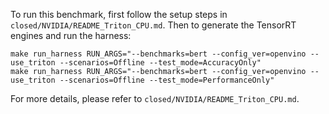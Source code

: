 To run this benchmark, first follow the setup steps in `closed/NVIDIA/README_Triton_CPU.md`. Then to generate the TensorRT engines and run the harness:

```
make run_harness RUN_ARGS="--benchmarks=bert --config_ver=openvino --use_triton --scenarios=Offline --test_mode=AccuracyOnly"
make run_harness RUN_ARGS="--benchmarks=bert --config_ver=openvino --use_triton --scenarios=Offline --test_mode=PerformanceOnly"
```

For more details, please refer to `closed/NVIDIA/README_Triton_CPU.md`.
